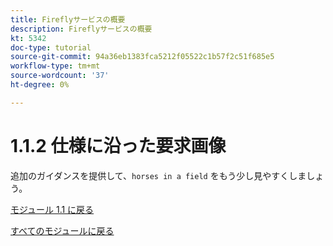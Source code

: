```yaml
---
title: Fireflyサービスの概要
description: Fireflyサービスの概要
kt: 5342
doc-type: tutorial
source-git-commit: 94a36eb1383fca5212f05522c1b57f2c51f685e5
workflow-type: tm+mt
source-wordcount: '37'
ht-degree: 0%

---
```


# 1.1.2 仕様に沿った要求画像

追加のガイダンスを提供して、`horses in a field` をもう少し見やすくしましょう。

[モジュール 1.1 に戻る](./firefly-services.md)

[すべてのモジュールに戻る](./../../../overview.md)
